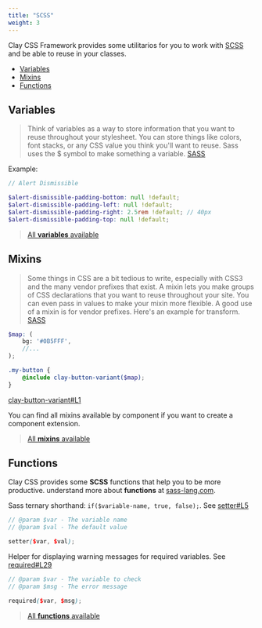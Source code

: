 ```yaml
---
title: "SCSS"
weight: 3
---
```


Clay CSS Framework provides some utilitarios for you to work with [SCSS](https://sass-lang.com) and be able to reuse in your classes.

- [Variables](#variables)
- [Mixins](#mixins)
- [Functions](#functions)

## Variables

> Think of variables as a way to store information that you want to reuse throughout your stylesheet. You can store things like colors, font stacks, or any CSS value you think you'll want to reuse. Sass uses the $ symbol to make something a variable. [SASS](https://sass-lang.com/guide)

Example:
```scss
// Alert Dismissible

$alert-dismissible-padding-bottom: null !default;
$alert-dismissible-padding-left: null !default;
$alert-dismissible-padding-right: 2.5rem !default; // 40px
$alert-dismissible-padding-top: null !default;
```

> [All **variables** available](https://github.com/liferay/clay/tree/master/packages/clay-css/src/scss/variables)

## Mixins

> Some things in CSS are a bit tedious to write, especially with CSS3 and the many vendor prefixes that exist. A mixin lets you make groups of CSS declarations that you want to reuse throughout your site. You can even pass in values to make your mixin more flexible. A good use of a mixin is for vendor prefixes. Here's an example for transform. [SASS](https://sass-lang.com/guide)

```scss
$map: (
	bg: '#0B5FFF',
	//...
);

.my-button {
	@include clay-button-variant($map);
}
```
[clay-button-variant#L1](https://github.com/liferay/clay/blob/master/packages/clay-css/src/scss/mixins/_buttons.scss#L1)

You can find all mixins available by component if you want to create a component extension.

> [All **mixins** available](https://github.com/liferay/clay/tree/master/packages/clay-css/src/scss/mixins)

## Functions

Clay CSS provides some **SCSS** functions that help you to be more productive. understand more about **functions** at [sass-lang.com](https://sass-lang.com/documentation/file.SASS_REFERENCE.html#function_directives).

Sass ternary shorthand: `if($variable-name, true, false);`. See [setter#L5](https://github.com/liferay/clay/blob/master/packages/clay-css/src/scss/functions/_global-functions.scss#L5)

```scss
// @param $var - The variable name
// @param $val - The default value

setter($var, $val);
```

Helper for displaying warning messages for required variables. See [required#L29](https://github.com/liferay/clay/blob/master/packages/clay-css/src/scss/functions/_global-functions.scss#29)

```scss
// @param $var - The variable to check
// @param $msg - The error message

required($var, $msg);
```

> [All **functions** available](https://github.com/liferay/clay/blob/master/packages/clay-css/src/scss/functions/_global-functions.scss)
